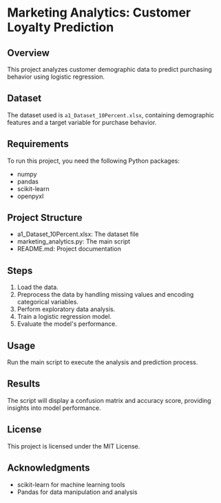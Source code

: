 # Marketing Analytics: Customer Loyalty Prediction

## Overview

This project analyzes customer demographic data to predict purchasing behavior using logistic regression.

## Dataset

The dataset used is `a1_Dataset_10Percent.xlsx`, containing demographic features and a target variable for purchase behavior.

## Requirements

To run this project, you need the following Python packages:
- numpy
- pandas
- scikit-learn
- openpyxl

## Project Structure

- a1_Dataset_10Percent.xlsx: The dataset file
- marketing_analytics.py: The main script
- README.md: Project documentation

## Steps

1. Load the data.
2. Preprocess the data by handling missing values and encoding categorical variables.
3. Perform exploratory data analysis.
4. Train a logistic regression model.
5. Evaluate the model's performance.

## Usage

Run the main script to execute the analysis and prediction process.

## Results

The script will display a confusion matrix and accuracy score, providing insights into model performance.

## License

This project is licensed under the MIT License.

## Acknowledgments

- scikit-learn for machine learning tools
- Pandas for data manipulation and analysis

